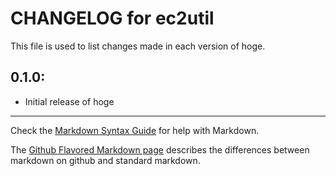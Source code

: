 # CHANGELOG for ec2util

This file is used to list changes made in each version of hoge.

## 0.1.0:

* Initial release of hoge

- - -
Check the [Markdown Syntax Guide](http://daringfireball.net/projects/markdown/syntax) for help with Markdown.

The [Github Flavored Markdown page](http://github.github.com/github-flavored-markdown/) describes the differences between markdown on github and standard markdown.
